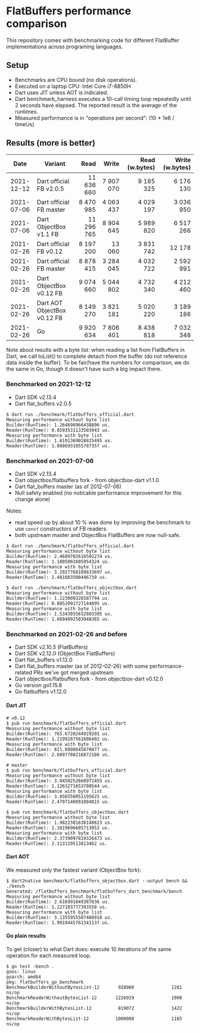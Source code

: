# FlatBuffers performance comparison

This repository comes with benchmarking code for different FlatBuffer implementations across programing languages.

## Setup

* Benchmarks are CPU bound (no disk operations).
* Executed on a laptop CPU: Intel Core i7-8850H
* Dart uses JIT unless AOT is indicated.
* Dart benchmark_harness executes a 10-call timing loop repeatedly until 2 seconds have elapsed.
  The reported result is the average of the runtimes.
* Measured performance is in "operations per second": (10 * 1e6 / timeUs)

## Results (more is better)

|     Date   | Variant                         |       Read |      Write |  Read (w.bytes) | Write (w.bytes) |
|:----------:|---------------------------------|-----------:|-----------:|----------------:|----------------:|
| 2021-12-12 | Dart official FB v2.0.5         | 11 636 660 |  7 907 070 |       9 185 325 |       6 176 130 |
| 2021-07-06 | Dart official FB master         |  8 470 985 |  4 063 437 |       4 029 197 |       3 036 950 |
| 2021-07-06 | Dart ObjectBox v1.1 FB          | 11 296 765 |  8 904 645 |       5 989 820 |       6 517 266 |
| 2021-02-26 | Dart official FB v0.12          |  8 197 200 |     13 060 |       3 831 742 |          12 178 |
| 2021-02-26 | Dart official FB master         |  8 878 415 |  3 284 045 |       4 032 722 |       2 592 991 |
| 2021-02-26 | Dart ObjectBox v0.12 FB         |  9 074 660 |  5 044 802 |       4 732 340 |       4 212 460 |
| 2021-02-26 | Dart AOT ObjectBox v0.12 FB     |  8 149 270 |  3 821 181 |       5 020 220 |       3 189 186 |
| 2021-02-26 | Go                              |  9 920 634 |  7 806 401 |       8 438 818 |       7 032 348 |

Note about results with a byte list: when reading a list from FlatBuffers in Dart, we call toList() to complete detach
from the buffer (do not reference data inside the buffer). To be fair/have the numbers for comparison, we do the same in
Go, though it doesn't have such a big impact there.

### Benchmarked on 2021-12-12

* Dart SDK v2.13.4
* Dart flat_buffers v2.0.5

```shell
$ dart run ./benchmark/flatbuffers_official.dart
Measuring performance without byte list
Builder(RunTime): 1.264690966438896 us.
Reader(RunTime): 0.8593531133503943 us.
Measuring performance with byte list
Builder(RunTime): 1.6191369028825495 us.
Reader(RunTime): 1.0886931055787357 us.
```

### Benchmarked on 2021-07-06

* Dart SDK v2.13.4
* Dart objectbox/flatbuffers fork - from objectbox-dart v1.1.0
* Dart flat_buffers master (as of 2012-07-06)
* Null safety enabled (no noticable performance improvement for this change alone)

Notes:

* read speed up by about 10 % was done by improving the benchmark to use `const` constructors of FB readers.
* both upstream master and ObjectBox FlatBuffers are now null-safe.

```shell
$ dart run ./benchmark/flatbuffers_official.dart
Measuring performance without byte list
Builder(RunTime): 2.4609702616502274 us.
Reader(RunTime): 1.1805002605954324 us.
Measuring performance with byte list
Builder(RunTime): 3.2927768109833697 us.
Reader(RunTime): 2.481883500446739 us.

$ dart run ./benchmark/flatbuffers_objectbox.dart
Measuring performance without byte list
Builder(RunTime): 1.123009326587794 us.
Reader(RunTime): 0.8852091727144895 us.
Measuring performance with byte list
Builder(RunTime): 1.5343855632803305 us.
Reader(RunTime): 1.6694992503948365 us.
```

### Benchmarked on 2021-02-26 and before

* Dart SDK v2.10.5 (FlatBuffers)
* Dart SDK v2.12.0 (ObjectBox FlatBuffers)
* Dart flat_buffers v1.12.0
* Dart flat_buffers master (as of 2012-02-26) with some performance-related PRs we've got merged upstream
* Dart objectbox/flatbuffers fork - from objectbox-dart v0.12.0
* Go version go1.15.8
* Go flatbuffers v1.12.0

#### Dart JIT

```shell
# v0.12
$ pub run benchmark/flatbuffers_official.dart
Measuring performance without byte list
Builder(RunTime): 765.6720244929201 us.
Reader(RunTime): 1.2199287561606402 us.
Measuring performance with byte list
Builder(RunTime): 821.0898645876077 us.
Reader(RunTime): 2.6097788216872186 us.

# master
$ pub run benchmark/flatbuffers_official.dart
Measuring performance without byte list
Builder(RunTime): 3.0450252660971455 us.
Reader(RunTime): 1.1263271653780544 us.
Measuring performance with byte list
Builder(RunTime): 3.856550051195625 us.
Reader(RunTime): 2.4797140891084815 us.

$ pub run benchmark/flatbuffers_objectbox.dart
Measuring performance without byte list
Builder(RunTime): 1.9822381638140623 us.
Reader(RunTime): 1.1019696605713052 us.
Measuring performance with byte list
Builder(RunTime): 2.3739097819326473 us.
Reader(RunTime): 2.113119513813462 us.
```

#### Dart AOT

We measured only the fastest variant (ObjectBox fork):

```shell
$ dart2native benchmark/flatbuffers_objectbox.dart --output bench && ./bench
Generated: /flatbuffers_benchmark/flatbuffers_dart_benchmark/bench
Measuring performance without byte list
Builder(RunTime): 2.616991849387036 us.
Reader(RunTime): 1.227103777393558 us.
Measuring performance with byte list
Builder(RunTime): 3.1355955587468918 us.
Reader(RunTime): 1.9919445761341137 us.
```

#### Go plain results

To get (closer) to what Dart does: execute 10 iterations of the same operation for each measured loop.

```shell
$ go test -bench .
goos: linux
goarch: amd64
pkg: flatbuffers_go_benchmark
BenchmarkBuilderWithoutBytesList-12       928960              1281 ns/op
BenchmarkReaderWithoutBytesList-12       1226929              1008 ns/op
BenchmarkBuilderWithBytesList-12          819072              1422 ns/op
BenchmarkReaderWithBytesList-12          1000000              1185 ns/op
```
